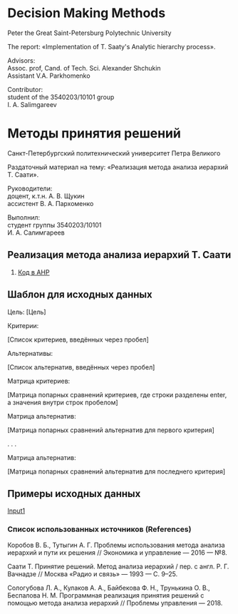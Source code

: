 # Decision Making Methods

Peter the Great Saint-Petersburg Polytechnic University

The report: «Implementation of T. Saaty's Analytic hierarchy process».

Advisors:   
Assoc. prof, Cand. of Tech. Sci. Alexander Shchukin  
Assistant V.A. Parkhomenko  

Contributor:   
student of the 3540203/10101 group   
I. A. Salimgareev 


# Методы принятия решений

Санкт-Петербургский политехнический университет Петра Великого

Раздаточный материал на тему: «Реализация метода анализа иерархий Т. Саати».

Руководители:   
доцент, к.т.н. А. В. Щукин  
ассистент В. А. Пархоменко  

Выполнил:   
студент группы 3540203/10101   
И. А. Салимгареев   

## Реализация метода анализа иерархий Т. Саати

1. [Код в AHP](AHP)

## Шаблон для исходных данных

Цель:
[Цель]

Критерии:

[Список критериев, введённых через пробел]

Альтернативы:

[Список альтернатив, введённых через пробел]

Матрица критериев:

[Матрица попарных сравнений критериев, где строки разделены enter, а значения внутри строк пробелом]

Матрица альтернатив:

[Матрица попарных сравнений альтернатив для первого критерия]

.
.
.

Матрица альтернатив:

[Матрица попарных сравнений альтернатив для последнего критерия]

## Примеры исходных данных

[Input1](AHP/Input1.txt)

### Список использованных источников (References)

Коробов В. Б., Тутыгин А. Г. Проблемы использования метода анализа иерархий и пути их решения // Экономика и управление — 2016 — №8.

Саати Т. Принятие решений. Метод анализа иерархий / пер. с англ. Р. Г. Вачнадзе // Москва «Радио и связь» — 1993 — С. 9–25.

Сологубова Л. А., Кулаков А. А., Байбекова Ф. Н., Трунькина О. В., Беспалова Н. М. Программная реализация принятия решений с помощью метода анализа иерархий // Проблемы управления — 2018.
